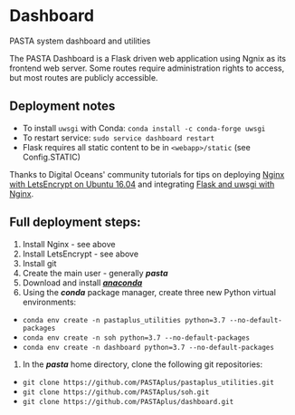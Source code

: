 # Dashboard
PASTA system dashboard and utilities

The PASTA Dashboard is a Flask driven web application using Ngnix as its frontend
web server. Some routes require administration rights to access, but most routes
are publicly accessible.

## Deployment notes
- To install `uwsgi` with Conda: `conda install -c conda-forge uwsgi`
- To restart service: `sudo service dashboard restart`
- Flask requires all static content to be in `<webapp>/static`
  (see Config.STATIC)

Thanks to Digital Oceans' community tutorials for tips on deploying [Nginx with LetsEncrypt on Ubuntu 16.04](https://www.digitalocean.com/community/tutorials/how-to-secure-nginx-with-let-s-encrypt-on-ubuntu-16-04) and integrating [Flask and uwsgi with Nginx](https://www.digitalocean.com/community/tutorials/how-to-serve-flask-applications-with-uwsgi-and-nginx-on-ubuntu-16-04).

## Full deployment steps:
1. Install Nginx - see above
1. Install LetsEncrypt - see above
1. Install git
1. Create the main user - generally _**pasta**_
1. Download and install [_**anaconda**_](https://www.anaconda.com/download)
1. Using the _**conda**_ package manager, create three new Python virtual environments:
  * `conda env create -n pastaplus_utilities python=3.7 --no-default-packages`
  * `conda env create -n soh python=3.7 --no-default-packages`
  * `conda env create -n dashboard python=3.7 --no-default-packages`
1. In the _**pasta**_ home directory, clone the following git repositories:
  * `git clone https://github.com/PASTAplus/pastaplus_utilities.git`
  * `git clone https://github.com/PASTAplus/soh.git`
  * `git clone https://github.com/PASTAplus/dashboard.git`
